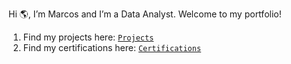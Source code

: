 Hi 🌎, I’m Marcos and I’m a Data Analyst. Welcome to my portfolio!

1. Find my projects here: [`Projects`](https://github.com/marcos-garcia-csv/Projects)
2. Find my certifications here: [`Certifications`](https://github.com/marcos-garcia-csv/Certifications/tree/main)
